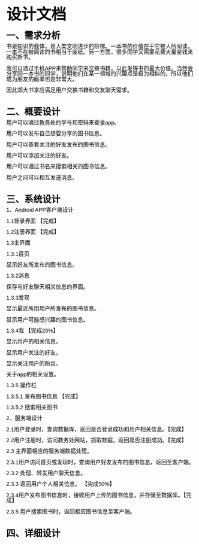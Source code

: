 <!DOCTYPE HTML PUBLIC "-//W3C//DTD HTML 4.0 Transitional//EN">
<HTML>
<HEAD>
	<META HTTP-EQUIV="CONTENT-TYPE" CONTENT="text/html; charset=utf-8">
	<TITLE></TITLE>
	<META NAME="GENERATOR" CONTENT="LibreOffice 4.1.6.2 (Linux)">
	<META NAME="CREATED" CONTENT="0;0">
	<META NAME="CHANGED" CONTENT="0;0">
	<STYLE TYPE="text/css">
	<!--
		@page { size: 8.27in 11.69in; margin-left: 0.79in; margin-right: 0.79in; margin-top: 0.49in; margin-bottom: 0.59in }
		P { margin-bottom: 0.08in; background: transparent; border: none; padding: 0in; direction: ltr; font-variant: normal; color: #000000; line-height: 100%; text-align: left; page-break-inside: auto; widows: 2; orphans: 2; text-decoration: none; page-break-before: auto; page-break-after: auto }
		P.western { font-family: "Arial Unicode MS", sans-serif; font-size: 11pt; so-language: zh; font-style: normal; font-weight: normal }
		P.cjk { font-family: "Arial Unicode MS", sans-serif; font-size: 11pt; font-style: normal; font-weight: normal }
		P.ctl { font-family: "Arial Unicode MS", sans-serif; font-size: 11pt; so-language: ar-SA; font-style: normal; font-weight: normal }
		A:link { color: #000000 }
	-->
	</STYLE>
</HEAD>
<BODY LANG="en-US" TEXT="#000000" LINK="#000000" DIR="LTR">
<DIV TYPE=HEADER>
	<P STYLE="margin-bottom: 0.26in; border: none; padding: 0in"><BR>
	</P>
</DIV>
<P LANG="zh" ALIGN=CENTER STYLE="margin-bottom: 0in; page-break-after: avoid">
<FONT FACE="Helvetica, sans-serif"><FONT SIZE=6 STYLE="font-size: 30pt"><SPAN LANG="zh-CN"><B>设计文档</B></SPAN></FONT></FONT></P>
<P LANG="zh" CLASS="western" STYLE="margin-bottom: 0in"><BR>
</P>
<P LANG="zh" STYLE="margin-bottom: 0in; page-break-after: avoid"><FONT FACE="Helvetica, sans-serif"><FONT SIZE=5><SPAN LANG="zh-CN"><B>一、需求分析</B></SPAN></FONT></FONT></P>
<P LANG="zh" CLASS="western" STYLE="margin-bottom: 0in">	<SPAN LANG="zh-CN"><FONT FACE="Helvetica, sans-serif">书是知识的载体，是人类文明进步的阶梯。一本书的价值在于它被人所阅读，一本不在被阅读的书相当于废纸。另一方面，很多同学又需要花费大量金钱来购买新书。</FONT></SPAN></P>
<P LANG="zh" CLASS="western" ALIGN=JUSTIFY STYLE="margin-bottom: 0in">
	<SPAN LANG="zh-CN"><FONT FACE="Helvetica, sans-serif">我可以通过</FONT><FONT FACE="宋体, serif">手机</FONT></SPAN><SPAN LANG="zh">APP</SPAN><SPAN LANG="zh-CN"><FONT FACE="Helvetica, sans-serif">来帮助同学来交换书籍，以此发挥书的最大价值。当然</FONT><FONT FACE="宋体, serif">会分享同一本书的同学，说明他们在某一领域的兴趣点是极为相似的，所以他们成为朋友的概率也是非常大。</FONT></SPAN></P>
<P LANG="zh" CLASS="western" STYLE="margin-bottom: 0in">	<SPAN LANG="zh-CN"><FONT FACE="宋体, serif">因此郑大书享应满足用户交换书籍和交友聊天需求。</FONT></SPAN></P>
<P LANG="zh" CLASS="western" STYLE="margin-bottom: 0in"><BR>
</P>
<P LANG="zh" STYLE="margin-bottom: 0in; page-break-after: avoid"><FONT FACE="Helvetica, sans-serif"><FONT SIZE=5><SPAN LANG="zh-CN"><B>二、概要设计</B></SPAN></FONT></FONT></P>
<P LANG="zh" CLASS="western" STYLE="margin-bottom: 0in">	<SPAN LANG="zh-CN"><FONT FACE="宋体, serif">用户可以通过教务处的学号和密码来登录</FONT></SPAN><FONT FACE="Arial Unicode MS, sans-serif"><SPAN LANG="zh">app</SPAN></FONT><SPAN LANG="zh-CN"><FONT FACE="宋体, serif">。</FONT></SPAN></P>
<P LANG="zh" CLASS="western" STYLE="margin-bottom: 0in">	<SPAN LANG="zh-CN"><FONT FACE="宋体, serif">用户可以发布自己想要分享的图书信息。</FONT></SPAN></P>
<P LANG="zh" CLASS="western" STYLE="margin-bottom: 0in">	<SPAN LANG="zh-CN"><FONT FACE="宋体, serif">用户可以查看关注的好友发布的图书信息。</FONT></SPAN></P>
<P LANG="zh" CLASS="western" STYLE="margin-bottom: 0in">	<SPAN LANG="zh-CN"><FONT FACE="宋体, serif">用户可以添加关注的好友。</FONT></SPAN></P>
<P LANG="zh" CLASS="western" STYLE="margin-bottom: 0in">	<SPAN LANG="zh-CN"><FONT FACE="宋体, serif">用户可以通过书名来搜索相关的图书信息。</FONT></SPAN></P>
<P LANG="zh" CLASS="western" STYLE="margin-bottom: 0in">	<SPAN LANG="zh-CN"><FONT FACE="宋体, serif">用户之间可以相互发送消息。</FONT></SPAN></P>
<P LANG="zh" CLASS="western" STYLE="margin-bottom: 0in"><BR>
</P>
<P LANG="zh" STYLE="margin-bottom: 0in; page-break-after: avoid"><FONT FACE="Helvetica, sans-serif"><FONT SIZE=5><SPAN LANG="zh-CN"><B>三、系统设计</B></SPAN></FONT></FONT></P>
<P LANG="zh" CLASS="western" STYLE="margin-bottom: 0in"><FONT FACE="Arial Unicode MS, sans-serif">	1</FONT><SPAN LANG="zh-CN"><FONT FACE="宋体, serif">、</FONT></SPAN><FONT FACE="Arial Unicode MS, sans-serif"><SPAN LANG="zh">Android
APP</SPAN></FONT><SPAN LANG="zh-CN"><FONT FACE="宋体, serif">客户端设计</FONT></SPAN></P>
<P LANG="zh" CLASS="western" STYLE="margin-bottom: 0in">	</P>
<P LANG="zh" CLASS="western" STYLE="margin-bottom: 0in">	<FONT FACE="Arial Unicode MS, sans-serif"><SPAN LANG="zh">1.1</SPAN></FONT><SPAN LANG="zh-CN"><FONT FACE="宋体, serif">登录界面</FONT></SPAN>	<SPAN LANG="zh-CN"><FONT FACE="宋体, serif">【完成】</FONT></SPAN></P>
<P LANG="zh" CLASS="western" STYLE="margin-bottom: 0in"><FONT FACE="Arial Unicode MS, sans-serif">	1.2</FONT><SPAN LANG="zh-CN"><FONT FACE="宋体, serif">注册界面</FONT><FONT FACE="Arial Unicode MS, sans-serif">
  </FONT><FONT FACE="宋体, serif">【完成】</FONT></SPAN></P>
<P LANG="zh" CLASS="western" STYLE="margin-bottom: 0in"><FONT FACE="Arial Unicode MS, sans-serif">	1.3</FONT><SPAN LANG="zh-CN"><FONT FACE="宋体, serif">主界面</FONT></SPAN></P>
<P LANG="zh" CLASS="western" STYLE="margin-bottom: 0in"><FONT FACE="Arial Unicode MS, sans-serif">	1.3.1</FONT><SPAN LANG="zh-CN"><FONT FACE="宋体, serif">首页</FONT></SPAN></P>
<P LANG="zh" CLASS="western" STYLE="margin-bottom: 0in">		<SPAN LANG="zh-CN"><FONT FACE="宋体, serif">显示好友所发布的图书信息。</FONT></SPAN></P>
<P LANG="zh" CLASS="western" STYLE="margin-bottom: 0in"><FONT FACE="Arial Unicode MS, sans-serif">	1.3.2</FONT><SPAN LANG="zh-CN"><FONT FACE="宋体, serif">消息</FONT></SPAN></P>
<P LANG="zh" CLASS="western" STYLE="margin-bottom: 0in">		<SPAN LANG="zh-CN"><FONT FACE="宋体, serif">保存与好友聊天相关信息的界面。</FONT></SPAN></P>
<P LANG="zh" CLASS="western" STYLE="margin-bottom: 0in"><FONT FACE="Arial Unicode MS, sans-serif">	1.3.3</FONT><SPAN LANG="zh-CN"><FONT FACE="宋体, serif">发现</FONT></SPAN></P>
<P LANG="zh" CLASS="western" STYLE="margin-bottom: 0in">		<SPAN LANG="zh-CN"><FONT FACE="宋体, serif">显示最近所用用户所发布的图书信息。</FONT></SPAN></P>
<P LANG="zh" CLASS="western" STYLE="margin-bottom: 0in">		<SPAN LANG="zh-CN"><FONT FACE="宋体, serif">显示用户可能感兴趣的图书信息。</FONT></SPAN></P>
<P LANG="zh" CLASS="western" STYLE="margin-bottom: 0in"><FONT FACE="Arial Unicode MS, sans-serif">	1.3.4</FONT><SPAN LANG="zh-CN"><FONT FACE="宋体, serif">我</FONT><FONT FACE="Arial Unicode MS, sans-serif">
</FONT><FONT FACE="宋体, serif">【完成</FONT></SPAN><FONT FACE="Arial Unicode MS, sans-serif"><SPAN LANG="zh">20%</SPAN></FONT><SPAN LANG="zh-CN"><FONT FACE="宋体, serif">】</FONT></SPAN></P>
<P LANG="zh" CLASS="western" STYLE="margin-bottom: 0in">		<SPAN LANG="zh-CN"><FONT FACE="宋体, serif">显示用户的相关信息。</FONT></SPAN></P>
<P LANG="zh" CLASS="western" STYLE="margin-bottom: 0in">		<SPAN LANG="zh-CN"><FONT FACE="宋体, serif">显示用户关注的好友。</FONT></SPAN></P>
<P LANG="zh" CLASS="western" STYLE="margin-bottom: 0in">		<SPAN LANG="zh-CN"><FONT FACE="宋体, serif">显示关注用户的粉丝。</FONT></SPAN></P>
<P LANG="zh" CLASS="western" STYLE="margin-bottom: 0in">		<SPAN LANG="zh-CN"><FONT FACE="宋体, serif">关于</FONT></SPAN><FONT FACE="Arial Unicode MS, sans-serif"><SPAN LANG="zh">app</SPAN></FONT><SPAN LANG="zh-CN"><FONT FACE="宋体, serif">的相关设置。</FONT></SPAN></P>
<P LANG="zh" CLASS="western" STYLE="margin-bottom: 0in"><FONT FACE="Arial Unicode MS, sans-serif">	1.3.5
</FONT><SPAN LANG="zh-CN"><FONT FACE="宋体, serif">操作栏</FONT></SPAN></P>
<P LANG="zh" CLASS="western" STYLE="margin-bottom: 0in"><FONT FACE="Arial Unicode MS, sans-serif">		1.3.5.1
</FONT><SPAN LANG="zh-CN"><FONT FACE="宋体, serif">发布图书信息</FONT><FONT FACE="Arial Unicode MS, sans-serif">
</FONT><FONT FACE="宋体, serif">【完成】</FONT></SPAN></P>
<P LANG="zh" CLASS="western" STYLE="margin-bottom: 0in"><FONT FACE="Arial Unicode MS, sans-serif">		1.3.5.2
</FONT><SPAN LANG="zh-CN"><FONT FACE="宋体, serif">搜索相关图书</FONT></SPAN></P>
<P LANG="zh" CLASS="western" STYLE="margin-bottom: 0in">	<FONT FACE="Arial Unicode MS, sans-serif"><SPAN LANG="zh">2</SPAN></FONT><SPAN LANG="zh-CN"><FONT FACE="宋体, serif">、服务端设计</FONT></SPAN></P>
<P LANG="zh" CLASS="western" STYLE="margin-bottom: 0in"><FONT FACE="Arial Unicode MS, sans-serif">	2.1</FONT><SPAN LANG="zh-CN"><FONT FACE="宋体, serif">用户登录时，查询数据库，返回是否登录成功和用户相关信息。【完成】</FONT></SPAN></P>
<P LANG="zh" CLASS="western" STYLE="margin-bottom: 0in"><FONT FACE="Arial Unicode MS, sans-serif">		2.2</FONT><SPAN LANG="zh-CN"><FONT FACE="宋体, serif">用户注册时，访问教务处网站，抓取数据，返回是否注册成功。【完成】</FONT></SPAN></P>
<P LANG="zh" CLASS="western" STYLE="margin-bottom: 0in"><FONT FACE="Arial Unicode MS, sans-serif">		2.3
</FONT><SPAN LANG="zh-CN"><FONT FACE="宋体, serif">主界面相应的服务端数据处理。</FONT></SPAN></P>
<P LANG="zh" CLASS="western" STYLE="margin-bottom: 0in"><FONT FACE="Arial Unicode MS, sans-serif">		2.3.1</FONT><SPAN LANG="zh-CN"><FONT FACE="宋体, serif">用户访问首页或发现时，查询用户好友发布的图书信息，返回至客户端。</FONT></SPAN></P>
<P LANG="zh" CLASS="western" STYLE="margin-bottom: 0in"><FONT FACE="Arial Unicode MS, sans-serif">		2.3.2
</FONT><SPAN LANG="zh-CN"><FONT FACE="宋体, serif">处理、转发用户聊天信息。</FONT></SPAN></P>
<P LANG="zh" CLASS="western" STYLE="margin-bottom: 0in"><FONT FACE="Arial Unicode MS, sans-serif">	2.3.3
</FONT><SPAN LANG="zh-CN"><FONT FACE="宋体, serif">返回用户个人相关信息。</FONT><FONT FACE="Arial Unicode MS, sans-serif">
 </FONT><FONT FACE="宋体, serif">【完成</FONT></SPAN><FONT FACE="Arial Unicode MS, sans-serif"><SPAN LANG="zh">50%</SPAN></FONT><SPAN LANG="zh-CN"><FONT FACE="宋体, serif">】</FONT></SPAN></P>
<P LANG="zh" CLASS="western" STYLE="margin-bottom: 0in"><FONT FACE="宋体, serif"><SPAN LANG="zh">	</SPAN></FONT><FONT FACE="Arial Unicode MS, sans-serif"><SPAN LANG="zh">2.3.4</SPAN></FONT><SPAN LANG="zh-CN"><FONT FACE="宋体, serif">用户发布图书信息时，接收用户上传的图书信息，并存储至数据库。【完成】</FONT></SPAN>	<FONT FACE="Arial Unicode MS, sans-serif">					
</FONT>
</P>
<P LANG="zh" CLASS="western" STYLE="margin-bottom: 0in">	<FONT FACE="Arial Unicode MS, sans-serif"><SPAN LANG="zh">2.3.5
</SPAN></FONT><SPAN LANG="zh-CN"><FONT FACE="宋体, serif">用户搜索图书时，返回相应图书信息至客户端。</FONT></SPAN></P>
<P LANG="zh" CLASS="western" STYLE="margin-bottom: 0in">		</P>
<P LANG="zh" CLASS="western" STYLE="margin-bottom: 0in"><BR>
</P>
<P LANG="zh" STYLE="margin-bottom: 0in; page-break-after: avoid"><FONT FACE="Helvetica, sans-serif"><FONT SIZE=5><SPAN LANG="zh-CN"><B>四、详细设计</B></SPAN></FONT></FONT></P>
<P LANG="zh" CLASS="western" STYLE="margin-bottom: 0in">	</P>
<DIV TYPE=FOOTER>
	<P STYLE="margin-top: 0.16in; margin-bottom: 0in; border: none; padding: 0in">
	<BR>
	</P>
</DIV>
</BODY>
</HTML>